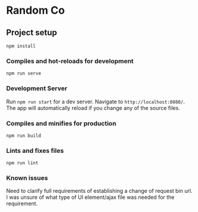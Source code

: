 # Random Co

## Project setup

`npm install`


### Compiles and hot-reloads for development

`npm run serve`


### Development Server

Run `npm run start` for a dev server. Navigate to `http://localhost:8080/`. The app will automatically reload if you change any of the source files.


### Compiles and minifies for production

`npm run build`


### Lints and fixes files

`npm run lint`


### Known issues

Need to clarify full requirements of establishing a change of request bin url. I was unsure of what type of UI element/ajax file was needed for the requirement.

